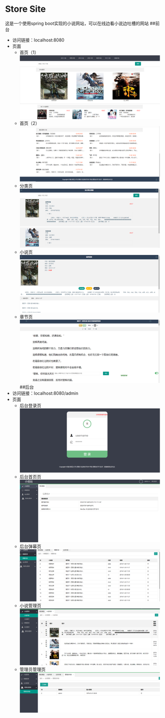 # Store Site
这是一个使用spring boot实现的小说网站，可以在线边看小说边吐槽的网站
##前台
* 访问链接：localhost:8080
* 页面
    * 首页（1）
    ![Image text](img/idnex.png)       
    * 首页（2）
     ![Image text](img/index-1.png)
    * 分类页
     ![Image text](img/分类.png)
    * 小说页
     ![Image text](img/小说页.png)       
    * 章节页
     ![Image text](img/章节页.png)
##后台
* 访问链接：localhost:8080/admin
* 页面
    * 后台登录页
       ![Image text](img/后台登录页.png)
    * 后台首页页
       ![Image text](img/后台首页.png)
    * 后台弹幕页
       ![Image text](img/弹幕管理.png)
    * 小说管理页
       ![Image text](img/小说管理.png)
    * 管理员管理页
       ![Image text](img/管理员.png)

